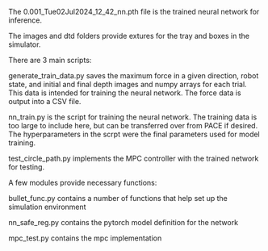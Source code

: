 The 0.001_Tue02Jul2024_12_42_nn.pth file is the trained neural network for inference. 

The images and dtd folders provide extures for the tray and boxes in the simulator. 

There are 3 main scripts:

generate_train_data.py saves the maximum force in a given direction, robot state, and initial and final depth images and numpy arrays
for each trial. This data is intended for training the neural network. The force data is output into a CSV file. 

nn_train.py is the script for training the neural network. The training data is too large to include here, but can be transferred over from PACE if desired. The hyperparameters in the scrpt were the final parameters used for model training. 

test_circle_path.py implements the MPC controller with the trained network for testing. 

A few modules provide necessary functions:

bullet_func.py contains a number of functions that help set up the simulation environment

nn_safe_reg.py contains the pytorch model definition for the network

mpc_test.py contains the mpc implementation

